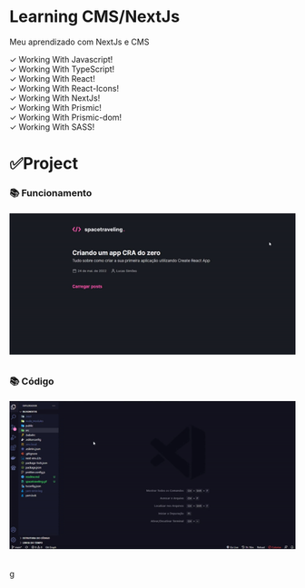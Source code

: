 # Learning CMS/NextJs
 Meu aprendizado com NextJs e CMS

 ✓ Working With Javascript! <br>
 ✓ Working With TypeScript! <br>
 ✓ Working With React! <br>
 ✓ Working With React-Icons! <br>
 ✓ Working With NextJs! <br>
 ✓ Working With Prismic! <br>
 ✓ Working With Prismic-dom! <br>
 ✓ Working With SASS! <br>

 <h1>✅Project</h1>
 <h3>📚 Funcionamento</h3>

 <h6 align="center">
   <a href="https://www.linkedin.com/feed/update/urn:li:activity:6934939812609015808/">
    <img src="./spacetraveling.gif" alt="Funcionamento" />
   </a>
 </h6>
 <h2></h2>

 <h3>📚 Código</h3>
 <h6 align="center">
    <a href="https://www.linkedin.com/feed/update/urn:li:activity:6934939812609015808/">
      <img src="./codeSpace.gif" alt="Código da aplicação" />
    </a>
  </h6>
g

